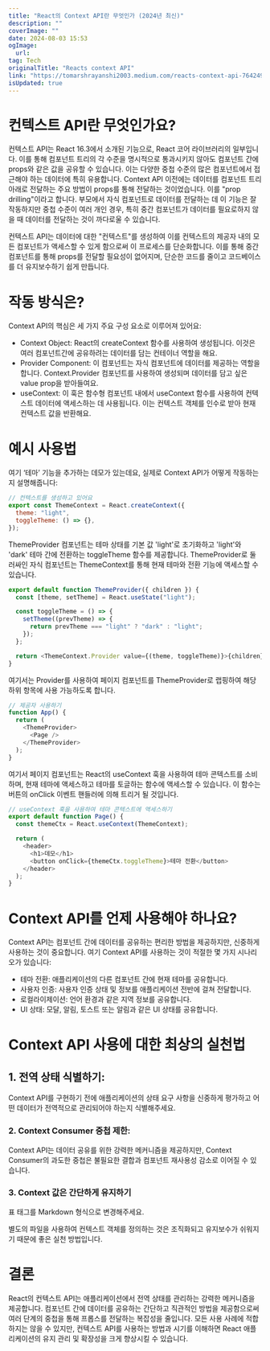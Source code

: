 ```yaml
---
title: "React의 Context API란 무엇인가 (2024년 최신)"
description: ""
coverImage: ""
date: 2024-08-03 15:53
ogImage:
  url:
tag: Tech
originalTitle: "Reacts context API"
link: "https://tomarshrayanshi2003.medium.com/reacts-context-api-764249259f8c"
isUpdated: true
---
```


# 컨텍스트 API란 무엇인가요?

컨텍스트 API는 React 16.3에서 소개된 기능으로, React 코어 라이브러리의 일부입니다. 이를 통해 컴포넌트 트리의 각 수준을 명시적으로 통과시키지 않아도 컴포넌트 간에 props와 같은 값을 공유할 수 있습니다. 이는 다양한 중첩 수준의 많은 컴포넌트에서 접근해야 하는 데이터에 특히 유용합니다.
Context API 이전에는 데이터를 컴포넌트 트리 아래로 전달하는 주요 방법이 props를 통해 전달하는 것이었습니다. 이를 "prop drilling"이라고 합니다. 부모에서 자식 컴포넌트로 데이터를 전달하는 데 이 기능은 잘 작동하지만 중첩 수준이 여러 개인 경우, 특히 중간 컴포넌트가 데이터를 필요로하지 않을 때 데이터를 전달하는 것이 까다로울 수 있습니다.

컨텍스트 API는 데이터에 대한 "컨텍스트"를 생성하여 이를 컨텍스트의 제공자 내의 모든 컴포넌트가 액세스할 수 있게 함으로써 이 프로세스를 단순화합니다. 이를 통해 중간 컴포넌트를 통해 props를 전달할 필요성이 없어지며, 단순한 코드를 줄이고 코드베이스를 더 유지보수하기 쉽게 만듭니다.

# 작동 방식은?

<!-- seedividend - 사각형 -->

<ins class="adsbygoogle"
     style="display:block"
     data-ad-client="ca-pub-4877378276818686"
     data-ad-slot="1898504329"
     data-ad-format="auto"
     data-full-width-responsive="true"></ins>

<script>
     (adsbygoogle = window.adsbygoogle || []).push({});
</script>

Context API의 핵심은 세 가지 주요 구성 요소로 이루어져 있어요:

- Context Object: React의 createContext 함수를 사용하여 생성됩니다. 이것은 여러 컴포넌트간에 공유하려는 데이터를 담는 컨테이너 역할을 해요.
- Provider Component: 이 컴포넌트는 자식 컴포넌트에 데이터를 제공하는 역할을 합니다. Context.Provider 컴포넌트를 사용하여 생성되며 데이터를 담고 싶은 value prop을 받아들여요.
- useContext: 이 훅은 함수형 컴포넌트 내에서 useContext 함수를 사용하여 컨텍스트 데이터에 액세스하는 데 사용됩니다. 이는 컨텍스트 객체를 인수로 받아 현재 컨텍스트 값을 반환해요.

# 예시 사용법

여기 ‘테마’ 기능을 추가하는 데모가 있는데요, 실제로 Context API가 어떻게 작동하는지 설명해줍니다:

<!-- seedividend - 사각형 -->

<ins class="adsbygoogle"
     style="display:block"
     data-ad-client="ca-pub-4877378276818686"
     data-ad-slot="1898504329"
     data-ad-format="auto"
     data-full-width-responsive="true"></ins>

<script>
     (adsbygoogle = window.adsbygoogle || []).push({});
</script>

```js
// 컨텍스트를 생성하고 있어요
export const ThemeContext = React.createContext({
  theme: "light",
  toggleTheme: () => {},
});
```

ThemeProvider 컴포넌트는 테마 상태를 기본 값 'light'로 초기화하고 'light'와 'dark' 테마 간에 전환하는 toggleTheme 함수를 제공합니다. ThemeProvider로 둘러싸인 자식 컴포넌트는 ThemeContext를 통해 현재 테마와 전환 기능에 액세스할 수 있습니다.

```js
export default function ThemeProvider({ children }) {
  const [theme, setTheme] = React.useState("light");

  const toggleTheme = () => {
    setTheme((prevTheme) => {
      return prevTheme === "light" ? "dark" : "light";
    });
  };

  return <ThemeContext.Provider value={(theme, toggleTheme)}>{children}</ThemeContext.Provider>;
}
```

여기서는 Provider를 사용하여 페이지 컴포넌트를 ThemeProvider로 랩핑하여 해당 하위 항목에 사용 가능하도록 합니다.

<!-- seedividend - 사각형 -->

<ins class="adsbygoogle"
     style="display:block"
     data-ad-client="ca-pub-4877378276818686"
     data-ad-slot="1898504329"
     data-ad-format="auto"
     data-full-width-responsive="true"></ins>

<script>
     (adsbygoogle = window.adsbygoogle || []).push({});
</script>

```js
// 제공자 사용하기
function App() {
  return (
    <ThemeProvider>
      <Page />
    </ThemeProvider>
  );
}
```

여기서 페이지 컴포넌트는 React의 useContext 훅을 사용하여 테마 콘텍스트를 소비하며, 현재 테마에 액세스하고 테마를 토글하는 함수에 액세스할 수 있습니다. 이 함수는 버튼의 onClick 이벤트 핸들러에 의해 트리거 될 것입니다.

```js
// useContext 훅을 사용하여 테마 콘텍스트에 액세스하기
export default function Page() {
  const themeCtx = React.useContext(ThemeContext);

  return (
    <header>
      <h1>데모</h1>
      <button onClick={themeCtx.toggleTheme}>테마 전환</button>
    </header>
  );
}
```

# Context API를 언제 사용해야 하나요?

<!-- seedividend - 사각형 -->

<ins class="adsbygoogle"
     style="display:block"
     data-ad-client="ca-pub-4877378276818686"
     data-ad-slot="1898504329"
     data-ad-format="auto"
     data-full-width-responsive="true"></ins>

<script>
     (adsbygoogle = window.adsbygoogle || []).push({});
</script>

Context API는 컴포넌트 간에 데이터를 공유하는 편리한 방법을 제공하지만, 신중하게 사용하는 것이 중요합니다. 여기 Context API를 사용하는 것이 적절한 몇 가지 시나리오가 있습니다:

- 테마 전환: 애플리케이션의 다른 컴포넌트 간에 현재 테마를 공유합니다.
- 사용자 인증: 사용자 인증 상태 및 정보를 애플리케이션 전반에 걸쳐 전달합니다.
- 로컬라이제이션: 언어 환경과 같은 지역 정보를 공유합니다.
- UI 상태: 모달, 알림, 토스트 또는 알림과 같은 UI 상태를 공유합니다.

# Context API 사용에 대한 최상의 실천법

## 1. 전역 상태 식별하기:

<!-- seedividend - 사각형 -->

<ins class="adsbygoogle"
     style="display:block"
     data-ad-client="ca-pub-4877378276818686"
     data-ad-slot="1898504329"
     data-ad-format="auto"
     data-full-width-responsive="true"></ins>

<script>
     (adsbygoogle = window.adsbygoogle || []).push({});
</script>

Context API를 구현하기 전에 애플리케이션의 상태 요구 사항을 신중하게 평가하고 어떤 데이터가 전역적으로 관리되어야 하는지 식별해주세요.

### 2. Context Consumer 중첩 제한:

Context API는 데이터 공유를 위한 강력한 메커니즘을 제공하지만, Context Consumer의 과도한 중첩은 불필요한 결합과 컴포넌트 재사용성 감소로 이어질 수 있습니다.

### 3. Context 값은 간단하게 유지하기

<!-- seedividend - 사각형 -->

<ins class="adsbygoogle"
     style="display:block"
     data-ad-client="ca-pub-4877378276818686"
     data-ad-slot="1898504329"
     data-ad-format="auto"
     data-full-width-responsive="true"></ins>

<script>
     (adsbygoogle = window.adsbygoogle || []).push({});
</script>

표 태그를 Markdown 형식으로 변경해주세요.

<!-- seedividend - 사각형 -->

<ins class="adsbygoogle"
     style="display:block"
     data-ad-client="ca-pub-4877378276818686"
     data-ad-slot="1898504329"
     data-ad-format="auto"
     data-full-width-responsive="true"></ins>

<script>
     (adsbygoogle = window.adsbygoogle || []).push({});
</script>

별도의 파일을 사용하여 컨텍스트 객체를 정의하는 것은 조직화되고 유지보수가 쉬워지기 때문에 좋은 실천 방법입니다.

# 결론

React의 컨텍스트 API는 애플리케이션에서 전역 상태를 관리하는 강력한 메커니즘을 제공합니다. 컴포넌트 간에 데이터를 공유하는 간단하고 직관적인 방법을 제공함으로써 여러 단계의 중첩을 통해 프롭스를 전달하는 복잡성을 줄입니다. 모든 사용 사례에 적합하지는 않을 수 있지만, 컨텍스트 API를 사용하는 방법과 시기를 이해하면 React 애플리케이션의 유지 관리 및 확장성을 크게 향상시킬 수 있습니다.
